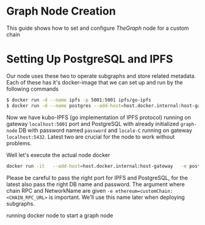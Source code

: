 # Graph Node Creation
This guide shows how to set and configure *TheGraph* node for a custom chain


# Setting Up PostgreSQL and IPFS
Our node uses these two to operate subgraphs and store related metadata. Each of these has it's docker-image that we can set up and run by the following commands


```bash
$ docker run -d --name ipfs -p 5001:5001 ipfs/go-ipfs
$ docker run -d --name postgres --add-host=host.docker.internal:host-gateway -e POSTGRES_USER=graph-node -e POSTGRES_PASSWORD=password -e POSTGRES_DB=graph-node -e POSTGRES_INITDB_ARGS="-E UTF8 --locale=C" -v /path/to/local/postgres/data:/data/postgres -p 5432:5432 postgres
```

Now we have kubo-IPFS (go implementation of IPFS protocol) running on gateway `localhost:5001` port and PostgreSQL with already initialized `graph-node` DB with password named `password` and `locale-C` running on gateway `localhost:5432`. Latest two are crucial for the node to work without problems.

Well let's execute the actual node docker
```bash
docker run -it   --add-host=host.docker.internal:host-gateway   -e postgres_host=host.docker.internal   -e postgres_port=5432   -e postgres_user=graph-node   -e postgres_pass=password   -e postgres_db=graph-node   -e ipfs=host.docker.internal:5001   -e ethereum=customChain:<CHAIN_RPC_URL>   -p 8000:8000   -p 8020:8020   -p 8030:8030   graphprotocol/graph-node:latest
```
Please be careful to pass the right port for IPFS and PostgreSQL, for the latest also pass the right DB name and password. The argument where chain RPC and NetworkName are given `-e ethereum=customChain:<CHAIN_RPC_URL>` is important. We'll use this name later when deploying subgraphs.





running docker node to start a graph node
```

```
